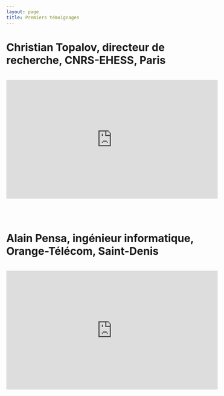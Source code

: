 ```yaml
---
layout: page
title: Premiers témoignages
---
```


# Christian Topalov, directeur de recherche, CNRS-EHESS, Paris
<br>  
<iframe width="560" height="315" src="https://www.youtube.com/embed/J_SIZgnzgeA" frameborder="0" allow="accelerometer; autoplay; encrypted-media; gyroscope; picture-in-picture" allowfullscreen></iframe>

<br> <br>

# Alain Pensa, ingénieur informatique, Orange-Télécom, Saint-Denis
<br> 
<iframe width="560" height="315" src="https://www.youtube.com/embed/lolNBEfpLF8" frameborder="0" allow="accelerometer; autoplay; encrypted-media; gyroscope; picture-in-picture" allowfullscreen></iframe>




